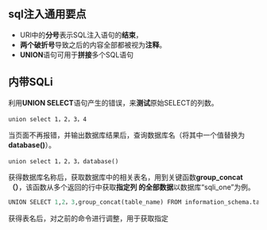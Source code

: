 ## sql注入通用要点

- URl中的**分号**表示SQL注入语句的**结束**，
- **两个破折号**导致之后的内容全部都被视为**注释**。
- **UNION**语句可用于**拼接**多个SQL语句

## 内带SQLi

利用**UNION SELECT**语句产生的错误，来**测试**原始SELECT的列数。

```sqlite
union select 1，2，3，4
```

当页面不再报错，并输出数据库结果后，查询数据库名（将其中一个值替换为 **database()**）。

```sqlite
union select 1，2，3，database()
```

获得数据库名称后，获取数据库中的相关表名，用到关键函数**group_concat（）**，该函数从多个返回的行中获取**指定列 的全部数据**以数据库“sqli_one”为例。

```python
UNION SELECT 1,2，3,group_concat(table_name) FROM information_schema.tables WHERE table_schema = 'sqli_one'
```

获得表名后，对之前的命令进行调整，用于获取指定
